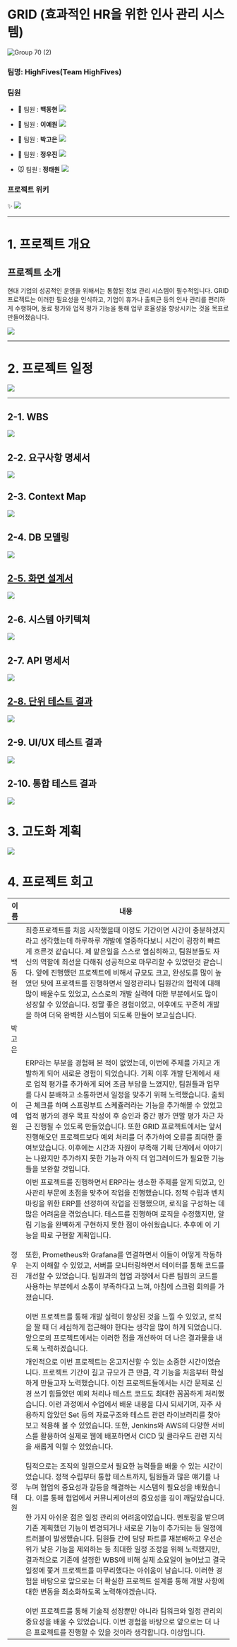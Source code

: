 # GRID (효과적인 HR을 위한 인사 관리 시스템)

![Group 70 (2)](https://github.com/beyond-sw-camp/be04-fin-5team-GRID/assets/105986200/ae76d635-a0ec-4230-8bc9-bb3d609a35ae)

### 팀명: HighFives(Team HighFives)

### 팀원

- 🦊 팀원 : **백동현**
[<img src="https://img.shields.io/badge/Github-Link-181717?logo=Github">](https://github.com/dongh810)

- 🧸 팀원 : **이예원**
[<img src="https://img.shields.io/badge/Github-Link-181717?logo=Github">](https://github.com/onelee521)

- 🎀 팀원 : **박고은**
[<img src="https://img.shields.io/badge/Github-Link-181717?logo=Github">](https://github.com/goeunpark123)

- 🐹 팀원 : **정우진**
[<img src="https://img.shields.io/badge/Github-Link-181717?logo=Github">](https://github.com/Wrinkk)

- 🐭 팀원 : **정태원**
[<img src="https://img.shields.io/badge/Github-Link-181717?logo=Github">](https://github.com/t4e1)

### 프로젝트 위키 
✨ <a href="https://github.com/beyond-sw-camp/be04-fin-5team-GRID/wiki" target="_blank">
<img src="https://img.shields.io/badge/GRID HR-00BC8E.svg?style=flat-square&logo=github&logoColor=white"/>
</a> 

---

# 1. 프로젝트 개요

## 프로젝트 소개
현대 기업의 성공적인 운영을 위해서는 통합된 정보 관리 시스템이 필수적입니다. GRID 프로젝트는 이러한 필요성을 인식하고, 기업이 휴가나 출퇴근 등의 인사 관리를 편리하게 수행하며, 동료 평가와 업적 평가 기능을 통해 업무 효율성을 향상시키는 것을 목표로 만들어졌습니다.

<a href="https://github.com/beyond-sw-camp/be04-fin-5team-GRID/wiki/%ED%94%84%EB%A1%9C%EC%A0%9D%ED%8A%B8-%EC%86%8C%EA%B0%9C" target="_blank">
<img src="https://img.shields.io/badge/프로젝트 소개-004088.svg?style=flat-square&logo=GitHub&logoColor=white"/>
</a>

---

# 2. 프로젝트 일정 

<a href="https://github.com/beyond-sw-camp/be04-fin-5team-GRID/wiki/%ED%94%84%EB%A1%9C%EC%A0%9D%ED%8A%B8-%EC%9D%BC%EC%A0%95-%EB%B0%8F-%EC%82%B0%EC%B6%9C%EB%AC%BC" target="_blank">
<img src="https://img.shields.io/badge/일정 및 산출물-008FC7.svg?style=flat-square&logo=GitHub&logoColor=white"/>
</a>

---
## 2-1. WBS
<a href="https://github.com/beyond-sw-camp/be04-fin-5team-GRID/wiki/WBS" target="_blank">
<img src="https://img.shields.io/badge/WBS-CD9834.svg?style=flat-square&logo=GitHub&logoColor=white"/>
</a>


## 2-2. 요구사항 명세서
<a href="https://github.com/beyond-sw-camp/be04-fin-5team-GRID/wiki/%EC%9A%94%EA%B5%AC-%EC%82%AC%ED%95%AD-%EB%AA%85%EC%84%B8%EC%84%9C" target="_blank">
<img src="https://img.shields.io/badge/요구 사항 명세서-5B4638.svg?style=flat-square&logo=GitHub&logoColor=white"/>
</a>

## 2-3. Context Map 
<a href="https://github.com/beyond-sw-camp/be04-fin-5team-GRID/wiki/DDD-(Context-Map)" target="_blank">
<img src="https://img.shields.io/badge/Context Map-417598.svg?style=flat-square&logo=GitHub&logoColor=white"/>
</a> 

## 2-4. DB 모델링
<a href="https://github.com/beyond-sw-camp/be04-fin-5team-GRID/wiki/DB-Modeling" target="_blank">
<img src="https://img.shields.io/badge/DB 모델링-68BC71.svg?style=flat-square&logo=GitHub&logoColor=white"/>

## 2-5. 화면 설계서
<a href="https://github.com/beyond-sw-camp/be04-fin-5team-GRID/wiki/%ED%99%94%EB%A9%B4-%EC%84%A4%EA%B3%84%EC%84%9C" target="_blank">
<img src="https://img.shields.io/badge/화면 설계서-FECC00.svg?style=flat-square&logo=GitHub&logoColor=white"/>
</a>

## 2-6. 시스템 아키텍쳐
<a href="https://github.com/beyond-sw-camp/be04-fin-5team-GRID/wiki/%EC%8B%9C%EC%8A%A4%ED%85%9C-%EC%95%84%ED%82%A4%ED%85%8D%EC%B3%90" target="_blank">
<img src="https://img.shields.io/badge/시스템 아키텍쳐-DD344C.svg?style=flat-square&logo=GitHub&logoColor=white"/>
</a>

## 2-7. API 명세서
<a href="https://github.com/beyond-sw-camp/be04-fin-5team-GRID/wiki/API-%EB%AA%85%EC%84%B8%EC%84%9C" target="_blank">
<img src="https://img.shields.io/badge/API 설계서-9146FF.svg?style=flat-square&logo=GitHub&logoColor=white"/>

## 2-8. 단위 테스트 결과 
<a href="https://github.com/beyond-sw-camp/be04-fin-5team-GRID/wiki/%EB%8B%A8%EC%9C%84-%ED%85%8C%EC%8A%A4%ED%8A%B8" target="_blank">
<img src="https://img.shields.io/badge/단위 테스트-005AF0.svg?style=flat-square&logo=GitHub&logoColor=white"/>
</a>

## 2-9. UI/UX 테스트 결과
<a href="https://github.com/beyond-sw-camp/be04-fin-5team-GRID/wiki/UI-UX-%ED%85%8C%EC%8A%A4%ED%8A%B8" target="_blank">
<img src="https://img.shields.io/badge/UI/UX 테스트-EF7B4D.svg?style=flat-square&logo=GitHub&logoColor=white"/>
</a>

## 2-10. 통합 테스트 결과 
<a href="https://github.com/beyond-sw-camp/be04-fin-5team-GRID/wiki/%ED%86%B5%ED%95%A9-%ED%85%8C%EC%8A%A4%ED%8A%B8" target="_blank">
<img src="https://img.shields.io/badge/통합 테스트-088A85.svg?style=flat-square&logo=GitHub&logoColor=white"/>
</a>

<br>

# 3. 고도화 계획
<a href="https://github.com/beyond-sw-camp/be04-fin-5team-GRID/wiki/%EA%B3%A0%EB%8F%84%ED%99%94" target="_blank">
<img src="https://img.shields.io/badge/고도화-003545.svg?style=flat-square&logo=GitHub&logoColor=white"/>
</a>

<br>

# 4. 프로젝트 회고

| 이름 | 내용 |
| ----- | ----------|
| 백동현 | 최종프로젝트를 처음 시작했을때 이정도 기간이면 시간이 충분하겠지 라고 생각했는데 하루하루 개발에 열중하다보니 시간이 굉장히 빠르게 흐른것 같습니다. 제 맡은일을 스스로 열심히하고, 팀원분들도 자신의 역할에 최선을 다해줘 성공적으로 마무리할 수 있었던것 같습니다. 앞에 진행했던 프로젝트에 비해서 규모도 크고, 완성도를 많이 높였던 탓에 프로젝트를 진행하면서 일정관리나 팀원간의 협력에 대해 많이 배울수도 있었고, 스스로의 개발 실력에 대한 부분에서도 많이 성장할 수 있었습니다. 정말 좋은 경험이었고, 이후에도 꾸준히 개발을 하여 더욱 완벽한 시스템이 되도록 만들어 보고싶습니다. |
| 박고은 |  |
| 이예원 |  ERP라는 부분을 경험해 본 적이 없었는데, 이번에 주제를 가지고 개발하게 되어 새로운 경험이 되었습니다. 기획 이후 개발 단계에서 새로 업적 평가를 추가하게 되어 조금 부담을 느꼈지만, 팀원들과 업무를 다시 분배하고 소통하면서 일정을 맞추기 위해 노력했습니다. 출퇴근 체크를 하며 스프링부트 스케쥴러라는 기능을 추가해볼 수 있었고 업적 평가의 경우 목표 작성이 후 승인과 중간 평가 연말 평가 차근 차근 진행될 수 있도록 만들었습니다. 또한  GRID 프로젝트에서는 앞서 진행해오던 프로젝트보다 예외 처리를 더 추가하여 오류를 최대한 줄여보았습니다. 이후에는 시간과 자원이 부족해 기획 단계에서 이야기는 나왔지만 추가하지 못한 기능과 아직 더 업그레이드가 필요한 기능들을 보완할 것입니다. |
| 정우진 | 이번 프로젝트를 진행하면서 ERP라는 생소한 주제를 알게 되었고, 인사관리 부문에 초점을 맞추어 작업을 진행했습니다. 정책 수립과 벤치마킹을 위한 ERP를 선정하여 작업을 진행했으며, 로직을 구성하는 데 많은 어려움을 겪었습니다. 테스트를 진행하며 로직을 수정했지만, 알림 기능을 완벽하게 구현하지 못한 점이 아쉬웠습니다. 추후에 이 기능을 따로 구현할 계획입니다.<br><br> 또한, Prometheus와 Grafana를 연결하면서 이들이 어떻게 작동하는지 이해할 수 있었고, 서버를 모니터링하면서 데이터를 통해 코드를 개선할 수 있었습니다. 팀원과의 협업 과정에서 다른 팀원의 코드를 사용하는 부분에서 소통이 부족하다고 느껴, 아침에 스크럼 회의를 가졌습니다.<br><br> 이번 프로젝트를 통해 개발 실력이 향상된 것을 느낄 수 있었고, 로직을 짤 때 더 세심하게 접근해야 한다는 생각을 많이 하게 되었습니다. 앞으로의 프로젝트에서는 이러한 점을 개선하여 더 나은 결과물을 내도록 노력하겠습니다. | 
| 정태원 | 개인적으로 이번 프로젝트는 온고지신할 수 있는 소중한 시간이었습니다. 프로젝트 기간이 길고 규모가 큰 만큼, 각 기능을 처음부터 확실하게 만들고자 노력했습니다. 이전 프로젝트들에서는 시간 문제로 신경 쓰기 힘들었던 예외 처리나 테스트 코드도 최대한 꼼꼼하게 처리했습니다. 이런 과정에서 수업에서 배운 내용을 다시 되새기며, 자주 사용하지 않았던 Set 등의 자료구조와 테스트 관련 라이브러리를 찾아보고 적용해 볼 수 있었습니다. 또한, Jenkins와 AWS의 다양한 서비스를 활용하여 실제로 웹에 배포하면서 CICD 및 클라우드 관련 지식을 새롭게 익힐 수 있었습니다. <br><br> 팀적으로는 조직의 일원으로서 필요한 능력들을 배울 수 있는 시간이었습니다. 정책 수립부터 통합 테스트까지, 팀원들과 많은 얘기를 나누며 협업의 중요성과 갈등을 해결하는 시스템의 필요성을 배웠습니다. 이를 통해 협업에서 커뮤니케이션의 중요성을 깊이 깨달았습니다. <br><br>한 가지 아쉬운 점은 일정 관리의 어려움이었습니다. 멘토링을 받으며 기존 계획했던 기능이 변경되거나 새로운 기능이 추가되는 등 일정에 트러블이 발생했습니다. 팀원들 간에 담당 파트를 재분배하고 우선순위가 낮은 기능을 제외하는 등 최대한 일정 조정을 위해 노력했지만, 결과적으로 기존에 설정한 WBS에 비해 실제 소요일이 늘어났고 결국 일정에 쫓겨 프로젝트를 마무리했다는 아쉬움이 남습니다. 이러한 경험을 바탕으로 앞으로는 더 확실한 프로젝트 설계를 통해 개발 사항에 대한 변동을 최소화하도록 노력해야겠습니다. <br><br> 이번 프로젝트를 통해 기술적 성장뿐만 아니라 팀워크와 일정 관리의 중요성을 배울 수 있었습니다. 이번 경험을 바탕으로 앞으로는 더 나은 프로젝트를 진행할 수 있을 것이라 생각합니다. 이상입니다. |
